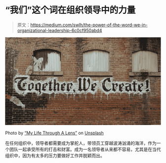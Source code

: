 # “我们”这个词在组织领导中的力量

> 原文：<https://medium.com/swlh/the-power-of-the-word-we-in-organizational-leadership-6c0cf950abd4>

![](img/d624911df6452635d18e5472e47fe288.png)

Photo by [“My Life Through A Lens”](https://unsplash.com/@bamagal?utm_source=unsplash&utm_medium=referral&utm_content=creditCopyText) on [Unsplash](https://unsplash.com/search/photos/we?utm_source=unsplash&utm_medium=referral&utm_content=creditCopyText)

在任何组织中，领导者都需要成为掌舵人，带领员工穿越波涛汹涌的海洋，作为一个团队一起承受所有的打击和财富。成为一名领导者从来都不容易，尤其是在当代组织中，因为有太多的压力要做好工作并脱颖而出。